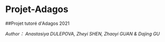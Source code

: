 # Projet-Adagos 
##Projet tutoré d'Adagos 2021 

*Author： Anastasiya DULEPOVA, Zheyi SHEN, Zhaoyi GUAN & Dajing GU*
